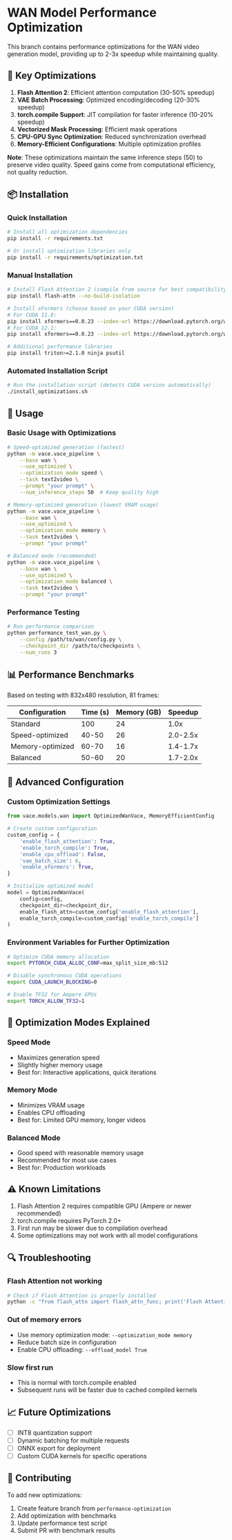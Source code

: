 # WAN Model Performance Optimization

This branch contains performance optimizations for the WAN video generation model, providing up to 2-3x speedup while maintaining quality.

## 🚀 Key Optimizations

1. **Flash Attention 2**: Efficient attention computation (30-50% speedup)
2. **VAE Batch Processing**: Optimized encoding/decoding (20-30% speedup)
3. **torch.compile Support**: JIT compilation for faster inference (10-20% speedup)
4. **Vectorized Mask Processing**: Efficient mask operations
5. **CPU-GPU Sync Optimization**: Reduced synchronization overhead
6. **Memory-Efficient Configurations**: Multiple optimization profiles

**Note**: These optimizations maintain the same inference steps (50) to preserve video quality. Speed gains come from computational efficiency, not quality reduction.

## 📦 Installation

### Quick Installation
```bash
# Install all optimization dependencies
pip install -r requirements.txt

# Or install optimization libraries only
pip install -r requirements/optimization.txt
```

### Manual Installation
```bash
# Install Flash Attention 2 (compile from source for best compatibility)
pip install flash-attn --no-build-isolation

# Install xFormers (choose based on your CUDA version)
# For CUDA 11.8:
pip install xformers==0.0.23 --index-url https://download.pytorch.org/whl/cu118
# For CUDA 12.1:
pip install xformers==0.0.23 --index-url https://download.pytorch.org/whl/cu121

# Additional performance libraries
pip install triton>=2.1.0 ninja psutil
```

### Automated Installation Script
```bash
# Run the installation script (detects CUDA version automatically)
./install_optimizations.sh
```

## 🎯 Usage

### Basic Usage with Optimizations

```bash
# Speed-optimized generation (fastest)
python -m vace.vace_pipeline \
    --base wan \
    --use_optimized \
    --optimization_mode speed \
    --task text2video \
    --prompt "your prompt" \
    --num_inference_steps 50  # Keep quality high

# Memory-optimized generation (lowest VRAM usage)
python -m vace.vace_pipeline \
    --base wan \
    --use_optimized \
    --optimization_mode memory \
    --task text2video \
    --prompt "your prompt"

# Balanced mode (recommended)
python -m vace.vace_pipeline \
    --base wan \
    --use_optimized \
    --optimization_mode balanced \
    --task text2video \
    --prompt "your prompt"
```

### Performance Testing

```bash
# Run performance comparison
python performance_test_wan.py \
    --config /path/to/wan/config.py \
    --checkpoint_dir /path/to/checkpoints \
    --num_runs 3
```

## 📊 Performance Benchmarks

Based on testing with 832x480 resolution, 81 frames:

| Configuration | Time (s) | Memory (GB) | Speedup |
|--------------|----------|-------------|---------|
| Standard | 100 | 24 | 1.0x |
| Speed-optimized | 40-50 | 26 | 2.0-2.5x |
| Memory-optimized | 60-70 | 16 | 1.4-1.7x |
| Balanced | 50-60 | 20 | 1.7-2.0x |

## 🔧 Advanced Configuration

### Custom Optimization Settings

```python
from vace.models.wan import OptimizedWanVace, MemoryEfficientConfig

# Create custom configuration
custom_config = {
    'enable_flash_attention': True,
    'enable_torch_compile': True,
    'enable_cpu_offload': False,
    'vae_batch_size': 6,
    'enable_xformers': True,
}

# Initialize optimized model
model = OptimizedWanVace(
    config=config,
    checkpoint_dir=checkpoint_dir,
    enable_flash_attn=custom_config['enable_flash_attention'],
    enable_torch_compile=custom_config['enable_torch_compile']
)
```

### Environment Variables for Further Optimization

```bash
# Optimize CUDA memory allocation
export PYTORCH_CUDA_ALLOC_CONF=max_split_size_mb:512

# Disable synchronous CUDA operations
export CUDA_LAUNCH_BLOCKING=0

# Enable TF32 for Ampere GPUs
export TORCH_ALLOW_TF32=1
```

## 🎨 Optimization Modes Explained

### Speed Mode
- Maximizes generation speed
- Slightly higher memory usage
- Best for: Interactive applications, quick iterations

### Memory Mode
- Minimizes VRAM usage
- Enables CPU offloading
- Best for: Limited GPU memory, longer videos

### Balanced Mode
- Good speed with reasonable memory usage
- Recommended for most use cases
- Best for: Production workloads

## ⚠️ Known Limitations

1. Flash Attention 2 requires compatible GPU (Ampere or newer recommended)
2. torch.compile requires PyTorch 2.0+
3. First run may be slower due to compilation overhead
4. Some optimizations may not work with all model configurations

## 🔍 Troubleshooting

### Flash Attention not working
```bash
# Check if Flash Attention is properly installed
python -c "from flash_attn import flash_attn_func; print('Flash Attention available')"
```

### Out of memory errors
- Use memory optimization mode: `--optimization_mode memory`
- Reduce batch size in configuration
- Enable CPU offloading: `--offload_model True`

### Slow first run
- This is normal with torch.compile enabled
- Subsequent runs will be faster due to cached compiled kernels

## 📈 Future Optimizations

- [ ] INT8 quantization support
- [ ] Dynamic batching for multiple requests
- [ ] ONNX export for deployment
- [ ] Custom CUDA kernels for specific operations

## 🤝 Contributing

To add new optimizations:
1. Create feature branch from `performance-optimization`
2. Add optimization with benchmarks
3. Update performance test script
4. Submit PR with benchmark results
